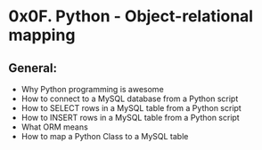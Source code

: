 # 0x0F. Python - Object-relational mapping

## General:
   - Why Python programming is awesome
   - How to connect to a MySQL database from a Python script
   - How to SELECT rows in a MySQL table from a Python script
   - How to INSERT rows in a MySQL table from a Python script
   - What ORM means
   - How to map a Python Class to a MySQL table